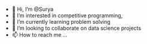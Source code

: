 - 👋 Hi, I’m @Surya
- 👀 I’m interested in competitive programming,
- 🌱 I’m currently learning problem solving
- 💞️ I’m looking to collaborate on data science projects
- 📫 How to reach me ...

<!---
Surya7856/Surya7856 is a ✨ special ✨ repository because its `README.md` (this file) appears on your GitHub profile.
You can click the Preview link to take a look at your changes.
--->
